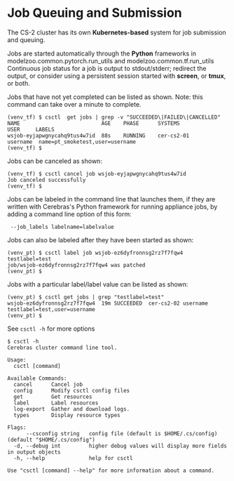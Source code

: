 # Job Queuing and Submission

The CS-2 cluster has its own **Kubernetes-based** system for job submission and queuing.<br>

Jobs are started automatically through the **Python** frameworks in modelzoo.common.pytorch.run_utils and modelzoo.common.tf.run_utils
Continuous job status for a job is output to stdout/stderr; redirect the output, or consider using a persistent session started with **screen**, or **tmux**, or both.

Jobs that have not yet completed can be listed as shown. Note: this command can take over a minute to complete.

```console
(venv_tf) $ csctl  get jobs | grep -v "SUCCEEDED\|FAILED\|CANCELLED"
NAME                          AGE    PHASE      SYSTEMS                USER     LABELS
wsjob-eyjapwgnycahq9tus4w7id  88s    RUNNING    cer-cs2-01             username  name=pt_smoketest,user=username
(venv_tf) $
```

Jobs can be canceled as shown:

```console
(venv_tf) $ csctl cancel job wsjob-eyjapwgnycahq9tus4w7id
Job canceled successfully
(venv_tf) $
```

Jobs can be labeled in the command line that launches them, if they are written with Cerebras's Python framework for running appliance jobs, by adding a command line option of this form:
```console
 --job_labels labelname=labelvalue
```

Jobs can also be labeled after they have been started as shown:
```console
(venv_pt) $ csctl label job wsjob-ez6dyfronnsg2rz7f7fqw4 testlabel=test
job/wsjob-ez6dyfronnsg2rz7f7fqw4 was patched
(venv_pt) $
```

Jobs with a particular label/label value can be listed as shown:
```console
(venv_pt) $ csctl get jobs | grep "testlabel=test"
wsjob-ez6dyfronnsg2rz7f7fqw4  19m SUCCEEDED  cer-cs2-02 username testlabel=test,user=username
(venv_pt) $
```

See `csctl -h` for more options

```console
$ csctl -h
Cerebras cluster command line tool.

Usage:
  csctl [command]

Available Commands:
  cancel      Cancel job
  config      Modify csctl config files
  get         Get resources
  label       Label resources
  log-export  Gather and download logs.
  types       Display resource types

Flags:
      --csconfig string   config file (default is $HOME/.cs/config) (default "$HOME/.cs/config")
  -d, --debug int         higher debug values will display more fields in output objects
  -h, --help              help for csctl

Use "csctl [command] --help" for more information about a command.

```
